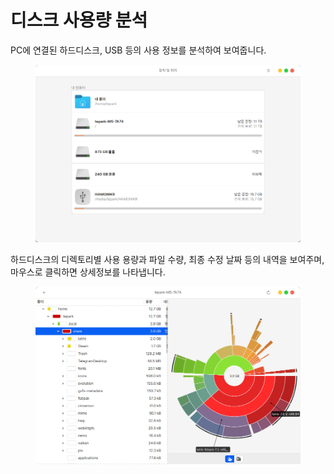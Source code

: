 # 디스크 사용량 분석

PC에 연결된 하드디스크, USB 등의 사용 정보를 분석하여 보여줍니다.&#x20;

<figure><img src="../../.gitbook/assets/디스크사용량분석1.png" alt=""><figcaption></figcaption></figure>

하드디스크의 디렉토리별 사용 용량과 파일 수량, 최종 수정 날짜 등의 내역을 보여주며, 마우스로 클릭하면 상세정보를 나타냅니다.

<figure><img src="../../.gitbook/assets/디스크사용량분석3.png" alt=""><figcaption></figcaption></figure>
